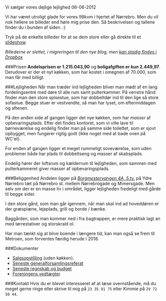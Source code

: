 Vi s&aelig;lger vores dejlige lejlighed
06-06-2012


Vi har været utroligt glade for vores 98kvm i hjertet af Nørrebro. Men du vil nok hellere se billeder end høre mig prise den. Så beskrivelsen og tallene finder du i bunden af siden. :)

Tryk på de enkelte billeder for at se dem store eller gå direkte til et [slideshow](http://www.dropbox.com/gallery/117828/1/Lejlighed?h=c142ac).


*Billederne er slettet, i migreringen til den nye blog, men [kan stadig findes i Dropbox](http://www.dropbox.com/gallery/117828/1/Lejlighed?h=c142ac)*

###Prisen
**Andelsprisen er 1.215.043,90** og **boligafgiften er *kun* 2.449,97**. Derudover er der et nyt køkken, som har kostet i omegnen af 70.000, som man får med billigt.

###Lejligheden
Når man træder ind lejligheden bliver man mødt af en lang fordelingsentré med døre til alle rum samt pulterkammer. På venstre hånd finder man den store spisestue, som har dobbeltdør ind til den lige så store sofastue. Begge stuer er vestvendte, så man har lyset, om eftermiddagen og aftenen.

På den anden side af gangen ligger det nye køkken, som har *masser* af opbevaringsplads. Efter det findes kontoret, som vi ville lave til børneværelse og endelig finder man på samme side toilettet, som er sjovt opbygget, men fungerer rigtig godt (ikke noget med at bade oven på WC'et).

For enden af gangen ligger et meget rummeligt soveværelse, som uden problemer både har plads til dobbeltseng og masser af skabsplads.

Endelig hører der loftsrum og kælderrum til lejligheden, som sammen med pulterkammeret giver masser af opbevaringsplads.

###Beliggenhed
Andelen ligger på *[Borgmestervangen 4A, 5.tv.](https://maps.google.dk/maps?q=Borgmestervangen+4A,+K%C3%B8benhavn&hl=en&ie=UTF8&ll=55.700529,12.540379&spn=0.003434,0.008208&sll=55.700763,12.539641&sspn=0.006868,0.016415&oq=borgmeste&t=h&hnear=Borgmestervangen+4A,+2200+K%C3%B8benhavn,+K%C3%B8benhavn+N&z=17)* på Ydre Nørrebro tæt på Nørrebro st. mellem Nørrebrogade og Mimersgade. Men selv om der er en masse liv i området, ligger lejligheden fredeligt med gårde til begge sider.

I den store gård, som man går igennem, når man skal ind ad hoveddøren er der græsplæne, lejeplads, grill og borde / bænke.

Baggården, som man kommer ned i fra bagtrappen, er mere praktisk lagt an med tørrestativer og storskrald ol.

Har man tænkt sig at blive boende i længere tid, kan man også se frem til Metroen, som forventes færdig herude i 2018.

###Dokumenter
- [Salgsopstilling][opstilling] (uden køkken).
- [Seneste generalforsamlingsreferat][referat]
- [Seneste regnskab og budget][regnskab]
- [Foreningens vedtægter][vedtaegter]

###Kontakt
Hvis du er blevet interesseret af at læse overnstående, må du meget gerne ringe eller skrive til mig på `23 35 91 75` eller Kimmie på `29 72 50 44`.

[opstilling]: /static/201206_lejlighed/201206_andelsvaerdi.pdf
[referat]: /static/201206_lejlighed/201206_referat.pdf
[regnskab]: /static/201206_lejlighed/201206_regnskab_og_budget.pdf
[vedtaegter]: /static/201206_lejlighed/201206_vedtaegter.pdf
